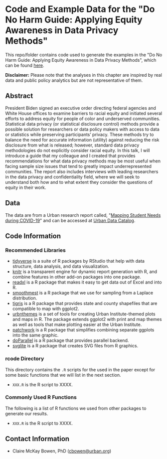# Code and Example Data for the "Do No Harm Guide: Applying Equity Awareness in Data Privacy Methods"

This repo/folder contains code used to generate the examples in the "Do No Harm Guide: Applying Equity Awareness in Data Privacy Methods", which can be found [here](XXXX).

**Disclaimer:** Please note that the analyses in this chapter are inspired by real data and public policy analytics but are not representative of them.

## Abstract
President Biden signed an executive order directing federal agencies and White House offices to examine barriers to racial equity and initiated several efforts to address equity for people of color and underserved communities. Statistical data privacy (or statistical disclosure control) methods provide a possible solution for researchers or data policy makers with access to data or statistics while preserving participants’ privacy. These methods try to balance the need for accurate information (utility) against reducing the risk disclosure from what is released; however, standard data privacy methodologies do not explicitly consider racial equity. In this talk, I will introduce a guide that my colleague and I created that provides recommendations for what data privacy methods may be most useful when facing sample size issues that tend to greatly impact underrepresented communities. The report also includes interviews with leading researchers in the data privacy and confidentiality field, where we will seek to understand both how and to what extent they consider the questions of equity in their work. 

## Data
The data are from a Urban research report called, "[Mapping Student Needs during COVID-19](https://www.urban.org/research/publication/mapping-student-needs-during-covid-19)" and can be accessed at [Urban Data Catalog](https://datacatalog.urban.org/dataset/household-conditions-geographic-school-district).

## Code Information

### Recommended Libraries
- [tidyverse](https://www.tidyverse.org/) is a suite of R packages by RStudio that help with data structure, data analysis, and data visualization.
- [knitr](https://yihui.org/knitr/) is a transparent engine for dynamic report generation with R, and combine features in other add-on packages into one package.
- [readxl](https://readxl.tidyverse.org/) is a R package that makes it easy to get data out of Excel and into R.
- [smoothmest](https://cran.r-project.org/web/packages/smoothmest/index.html) is a R package that we use for sampling from a Laplace distribution.
- [tigris](https://cran.r-project.org/web/packages/tigris/index.html) is a R package that provides state and county shapefiles that are compatible to map with ggplot2.
- [urbnthemes](https://github.com/UrbanInstitute/urbnthemes) is a set of tools for creating Urban Institute-themed plots and maps in R. The package extends ggplot2 with print and map themes as well as tools that make plotting easier at the Urban Institute.
- [patchwork](https://patchwork.data-imaginist.com/) is a R package that simplifies combining separate ggplots into the same graphic.
- [doParallel](https://cran.r-project.org/web/packages/doParallel/doParallel.pdf) is a R package that provides parallel backend.
- [svglite](https://www.tidyverse.org/blog/2021/02/svglite-2-0-0/) is a R package that creates SVG files from R graphics.

### rcode Directory

This directory contains the `.R` scripts for the used in the paper except for some basic functions that we will list in the next section.

  - `XXX.R` is the R script to XXXX.
  
### Commonly Used R Functions
The following is a list of R functions we used from other packages to generate our results.

  - `XXX.R` is the R script to XXXX.

## Contact Information
- Claire McKay Bowen, PhD (cbowen@urban.org)